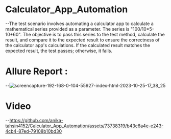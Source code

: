 # Calculator_App_Automation
--The test scenario involves automating a calculator app to calculate a mathematical series provided as a parameter. The series is "100/10*5-10+60". The objective is to pass this series to the test method, calculate the result, and compare it to the expected result to ensure the correctness of the calculator app's calculations. If the calculated result matches the expected result, the test passes; otherwise, it fails.

# Allure Report :
--![screencapture-192-168-0-104-55927-index-html-2023-10-25-17_38_25](https://github.com/anika-tahsin4152/Calculator_App_Automation/assets/73738319/68878f5b-edd0-4ca4-a738-aa0eff1d5e2b)

# Video
--https://github.com/anika-tahsin4152/Calculator_App_Automation/assets/73738319/b43c6a4e-e243-4cb4-87ed-79108b10bd30


